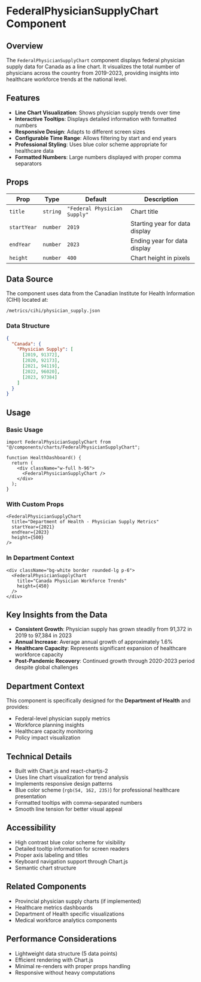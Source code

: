 # FederalPhysicianSupplyChart Component

## Overview

The `FederalPhysicianSupplyChart` component displays federal physician supply data for Canada as a line chart. It visualizes the total number of physicians across the country from 2019-2023, providing insights into healthcare workforce trends at the national level.

## Features

- **Line Chart Visualization**: Shows physician supply trends over time
- **Interactive Tooltips**: Displays detailed information with formatted numbers
- **Responsive Design**: Adapts to different screen sizes
- **Configurable Time Range**: Allows filtering by start and end years
- **Professional Styling**: Uses blue color scheme appropriate for healthcare data
- **Formatted Numbers**: Large numbers displayed with proper comma separators

## Props

| Prop        | Type     | Default                      | Description                    |
| ----------- | -------- | ---------------------------- | ------------------------------ |
| `title`     | `string` | `"Federal Physician Supply"` | Chart title                    |
| `startYear` | `number` | `2019`                       | Starting year for data display |
| `endYear`   | `number` | `2023`                       | Ending year for data display   |
| `height`    | `number` | `400`                        | Chart height in pixels         |

## Data Source

The component uses data from the Canadian Institute for Health Information (CIHI) located at:

```
/metrics/cihi/physician_supply.json
```

### Data Structure

```json
{
  "Canada": {
    "Physician Supply": [
      [2019, 91372],
      [2020, 92173],
      [2021, 94119],
      [2022, 96020],
      [2023, 97384]
    ]
  }
}
```

## Usage

### Basic Usage

```tsx
import FederalPhysicianSupplyChart from "@/components/charts/FederalPhysicianSupplyChart";

function HealthDashboard() {
  return (
    <div className="w-full h-96">
      <FederalPhysicianSupplyChart />
    </div>
  );
}
```

### With Custom Props

```tsx
<FederalPhysicianSupplyChart
  title="Department of Health - Physician Supply Metrics"
  startYear={2021}
  endYear={2023}
  height={500}
/>
```

### In Department Context

```tsx
<div className="bg-white border rounded-lg p-6">
  <FederalPhysicianSupplyChart
    title="Canada Physician Workforce Trends"
    height={450}
  />
</div>
```

## Key Insights from the Data

- **Consistent Growth**: Physician supply has grown steadily from 91,372 in 2019 to 97,384 in 2023
- **Annual Increase**: Average annual growth of approximately 1.6%
- **Healthcare Capacity**: Represents significant expansion of healthcare workforce capacity
- **Post-Pandemic Recovery**: Continued growth through 2020-2023 period despite global challenges

## Department Context

This component is specifically designed for the **Department of Health** and provides:

- Federal-level physician supply metrics
- Workforce planning insights
- Healthcare capacity monitoring
- Policy impact visualization

## Technical Details

- Built with Chart.js and react-chartjs-2
- Uses line chart visualization for trend analysis
- Implements responsive design patterns
- Blue color scheme (`rgb(54, 162, 235)`) for professional healthcare presentation
- Formatted tooltips with comma-separated numbers
- Smooth line tension for better visual appeal

## Accessibility

- High contrast blue color scheme for visibility
- Detailed tooltip information for screen readers
- Proper axis labeling and titles
- Keyboard navigation support through Chart.js
- Semantic chart structure

## Related Components

- Provincial physician supply charts (if implemented)
- Healthcare metrics dashboards
- Department of Health specific visualizations
- Medical workforce analytics components

## Performance Considerations

- Lightweight data structure (5 data points)
- Efficient rendering with Chart.js
- Minimal re-renders with proper props handling
- Responsive without heavy computations
